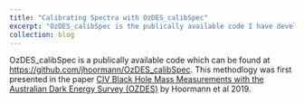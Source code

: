 ```yaml
---
title: "Calibrating Spectra with OzDES_calibSpec"
excerpt: "OzDES_calibSpec is the publically available code I have developed to perform spectrophotometric calibration of the OzDES data. <br/><img src='/images/calibBAsmall.png '>"
collection: blog
---
```


OzDES_calibSpec is a publically available code which can be found at https://github.com/jhoormann/OzDES_calibSpec. This methodlogy was first presented in the paper [CIV Black Hole Mass Measurements with the Australian Dark Energy Survey (OZDES)](https://arxiv.org/abs/1902.04206) by Hoormann et al 2019.
